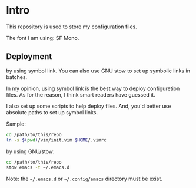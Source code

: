 # Intro

This repository is used to store my configuration files.

The font I am using: SF Mono.

## Deployment

by using symbol link.
You can also use GNU stow to set up symbolic links in batches.

In my opinion, using symbol link is the best way to deploy configuretion files. As for the reason, I think smart readers have guessed it.

I also set up some scripts to help deploy files. And, you'd better use absolute paths to set up symbol links.

Sample:

```zsh
cd /path/to/this/repo
ln -s $(pwd)/vim/init.vim $HOME/.vimrc
```

by using GNU/stow:

```zsh
cd /path/to/this/repo
stow emacs -t ~/.emacs.d
```

Note: the `~/.emacs.d` or `~/.config/emacs` directory must be exist.
